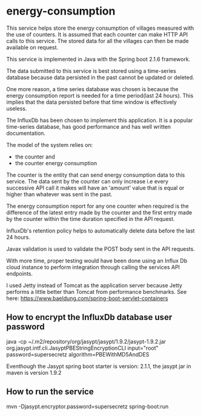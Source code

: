 # energy-consumption

This service helps store the energy consumption of villages measured with the use of 
counters. It is assumed that each counter can make HTTP API calls to this service.
The stored data for all the villages can then be made available on request.

This service is implemented in Java with the Spring boot 2.1.6 framework.

The data submitted to this service is best stored using a time-series database because 
data persisted in the past cannot be updated or deleted.

One more reason, a time series database was chosen is because the energy consumption
report is needed for a time period(last 24 hours). This implies that the data persisted
before that time window is effectively useless.

The InfluxDb has been chosen to implement this application. It is a popular time-series
database, has good performance and  has well written documentation.

The model of the system relies on:
- the counter and
- the counter energy consumption

The counter is the entity that can send energy consumption data to this service.
The data sent by the counter can only increase i.e every successive API call it makes
will have an 'amount' value that is equal or higher than whatever was sent in the past.

The energy consumption report for any one counter when required is the difference of
the latest entry made by the counter and the first entry made by the counter within
the time duration specified in the API request.

InfluxDb's retention policy helps to automatically delete data before the last 24 hours.

Javax validation is used to validate the POST body sent in the API requests.

With more time, proper testing would have been done using an Influx Db cloud instance to
perform integration through calling the services API endpoints.

I used Jetty instead of Tomcat as the application server because Jetty performs a little 
better than Tomcat from performance benchmarks. 
See here: https://www.baeldung.com/spring-boot-servlet-containers


How to encrypt the InfluxDb database user password
----------
java -cp ~/.m2/repository/org/jasypt/jasypt/1.9.2/jasypt-1.9.2.jar  org.jasypt.intf.cli.JasyptPBEStringEncryptionCLI input="root" password=supersecretz algorithm=PBEWithMD5AndDES

Eventhough the Jasypt spring boot starter is version: 2.1.1,
the jasypt jar in maven is version 1.9.2

How to run the service
----------
mvn -Djasypt.encryptor.password=supersecretz spring-boot:run
